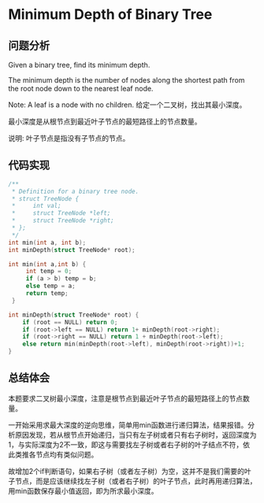#  Minimum Depth of Binary Tree

## 问题分析
Given a binary tree, find its minimum depth.

The minimum depth is the number of nodes along the shortest path from the root node down to the nearest leaf node.

Note: A leaf is a node with no children.
给定一个二叉树，找出其最小深度。

最小深度是从根节点到最近叶子节点的最短路径上的节点数量。

说明: 叶子节点是指没有子节点的节点。


## 代码实现
``` C
/**
 * Definition for a binary tree node.
 * struct TreeNode {
 *     int val;
 *     struct TreeNode *left;
 *     struct TreeNode *right;
 * };
 */
int min(int a, int b);
int minDepth(struct TreeNode* root);

int min(int a,int b) {
     int temp = 0;
     if (a > b) temp = b;
     else temp = a;
     return temp;
 }

int minDepth(struct TreeNode* root) {
    if (root == NULL) return 0;
    if (root->left == NULL) return 1+ minDepth(root->right);
    if (root->right == NULL) return 1 + minDepth(root->left);
    else return min(minDepth(root->left), minDepth(root->right))+1;
}
```

## 总结体会
本题要求二叉树最小深度，注意是根节点到最近叶子节点的最短路径上的节点数量。

一开始采用求最大深度的逆向思维，简单用min函数进行递归算法，结果报错。分析原因发现，若从根节点开始递归，当只有左子树或者只有右子树时，返回深度为1，与实际深度为2不一致，即这与需要找左子树或者右子树的叶子结点不符，依此类推各节点均有类似问题。

故增加2个if判断语句，如果右子树（或者左子树）为空，这并不是我们需要的叶子节点，而是应该继续找左子树（或者右子树）的叶子节点，此时再用递归算法，用min函数保存最小值返回，即为所求最小深度。





